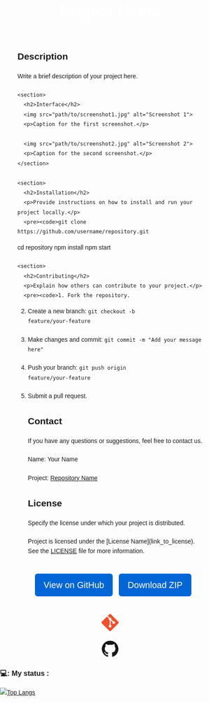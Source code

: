<!DOCTYPE html>
<html>
<head>
  <title>README</title>
  <style>
    body {
      font-family: Arial, sans-serif;
      line-height: 1.6;
      margin: 0;
      padding: 0;
    }

    header {
      background-color: #24292e;
      padding: 20px;
      text-align: center;
    }

    h1 {
      color: #fff;
      font-size: 36px;
      margin: 0;
    }

    main {
      margin: 40px;
    }

    img {
      max-width: 100%;
      height: auto;
      display: block;
      margin: 20px auto;
    }

    p {
      margin-bottom: 20px;
    }

    .info-box {
      background-color: #f6f8fa;
      border: 1px solid #e1e4e8;
      border-radius: 6px;
      padding: 20px;
      margin-bottom: 40px;
    }

    .info-box h2 {
      font-size: 24px;
      margin-top: 0;
    }

    .info-box p {
      margin-bottom: 0;
    }

    .cta-buttons {
      text-align: center;
      margin-top: 40px;
    }

    .cta-buttons a {
      display: inline-block;
      background-color: #0366d6;
      color: #fff;
      font-size: 20px;
      padding: 10px 20px;
      margin-right: 10px;
      text-decoration: none;
      border-radius: 6px;
    }

    .cta-buttons a:hover {
      background-color: #044b99;
    }
  </style>
</head>
<body>
  <header>
    <h1>Project Name</h1>
  </header>
  
  <main>
    <section>
      <h2>Description</h2>
      <p>Write a brief description of your project here.</p>
    </section>

    <section>
      <h2>Interface</h2>
      <img src="path/to/screenshot1.jpg" alt="Screenshot 1">
      <p>Caption for the first screenshot.</p>
      
      <img src="path/to/screenshot2.jpg" alt="Screenshot 2">
      <p>Caption for the second screenshot.</p>
    </section>

    <section>
      <h2>Installation</h2>
      <p>Provide instructions on how to install and run your project locally.</p>
      <pre><code>git clone https://github.com/username/repository.git
cd repository
npm install
npm start</code></pre>
    </section>

    <section>
      <h2>Contributing</h2>
      <p>Explain how others can contribute to your project.</p>
      <pre><code>1. Fork the repository.
2. Create a new branch: <code>git checkout -b feature/your-feature</code>
3. Make changes and commit: <code>git commit -m "Add your message here"</code>
4. Push your branch: <code>git push origin feature/your-feature</code>
5. Submit a pull request.</code></pre>
    </section>

    <section>
      <h2>Contact</h2>
      <p>If you have any questions or suggestions, feel free to contact us.</p>
      <p>Name: Your Name</p>
      <p>Project: <a href="https://github.com/username/repository">Repository Name</a></p>
    </section>

    <section>
      <h2>License</h2>
      <p>Specify the license under which your project is distributed.</p>
      <p>Project is licensed under the [License Name](link_to_license). See the <a href="LICENSE">LICENSE</a> file for more information.</p>
    </section>

    <div class="cta-buttons">
      <a href="https://github.com/username/repository">View on GitHub</a>
      <a href="https://github.com/username/repository/archive/master.zip">Download ZIP</a>
    </div>
  </main>
</body>
</html>
  <img src="https://github.com/devicons/devicon/blob/master/icons/git/git-plain.svg" title="Git" **alt="Git" width="40" height="40"/>
  <img src="https://github.com/devicons/devicon/blob/master/icons/github/github-original.svg" title="Github" **alt="Github" width="40" height="40"/>
</div>


<!-- status work --> 
### 💻: My status :

[![Top Langs](https://github-readme-stats.vercel.app/api/top-langs/?username=nhatlinhis&layout=donut-vertical)](https://github.com/anuraghazra/github-readme-stats)
